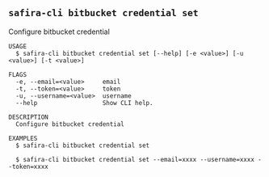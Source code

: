 <!-- order:11 -->
<!-- PLEASE! Don't edit this file, auto generated! -->

## `safira-cli bitbucket credential set`

Configure bitbucket credential

```
USAGE
  $ safira-cli bitbucket credential set [--help] [-e <value>] [-u <value>] [-t <value>]

FLAGS
  -e, --email=<value>     email
  -t, --token=<value>     token
  -u, --username=<value>  username
  --help                  Show CLI help.

DESCRIPTION
  Configure bitbucket credential

EXAMPLES
  $ safira-cli bitbucket credential set

  $ safira-cli bitbucket credential set --email=xxxx --username=xxxx --token=xxxx
```
